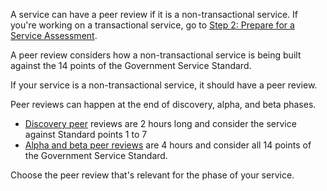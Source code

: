 

A service can have a peer review if it is a non-transactional service. If you're working on a transactional service, go to [Step 2: Prepare for a Service Assessment](/service-assurance/what-a-service-assessment-is).

A peer review considers how a non-transactional service is being built against the 14 points of the Government Service Standard.

If your service is a non-transactional service, it should have a peer review.

Peer reviews can happen at the end of discovery, alpha, and beta phases.

- [Discovery peer](/service-assurance/discovery-peer-reviews) reviews are 2 hours long and consider the service against Standard points 1 to 7
- [Alpha and beta peer reviews](/service-assurance/alpha-and-beta-peer-review) are 4 hours and consider all 14 points of the Government Service Standard.

Choose the peer review that's relevant for the phase of your service.
